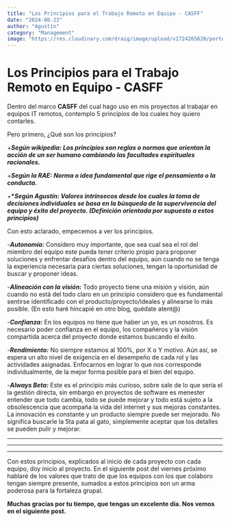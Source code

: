 ```yaml
---
title: "Los Principios para el Trabajo Remoto en Equipo - CASFF"
date: "2024-08-23"
author: "Agustín"
category: "Management"
image: "https://res.cloudinary.com/draig/image/upload/v1724265620/portolio-personal/blog/lxlfmpdn81jy8vmhunoz.webp"
---
```


# Los Principios para el Trabajo Remoto en Equipo - CASFF

Dentro del marco **CASFF** del cual hago uso en mis proyectos al trabajar en equipos IT remotos, contemplo 5 principios de los cuales hoy quiero contarles.

Pero primero, ¿Qué son los principios?

+**_Según wikipedia: Los principios son reglas o normas que orientan la acción de un ser humano cambiando las facultades espirituales racionales._**

+**_Según la RAE: Norma o idea fundamental que rige el pensamiento o la conducta._**

+**\*_Según Agustín: Valores intrínsecos desde los cuales la toma de decisiones individuales se basa en la búsqueda de la supervivencia del equipo y éxito del proyecto. (Definición orientada por supuesto a estos principios)_**

Con esto aclarado, empecemos a ver los principios.

-**_Autonomía:_** Considero muy importante, que sea cual sea el rol del miembro del equipo este pueda tener criterio propio para proponer soluciones y enfrentar desafíos dentro del equipo, aún cuando no se tenga la experiencia necesaria para ciertas soluciones, tengan la oportunidad de buscar y proponer ideas.

-**_Alineación con la visión:_** Todo proyecto tiene una misión y visión, aún cuando no está del todo claro en un principio considero que es fundamental sentirse identificado con el producto/proyecto/ideales y alinearse lo más posible. (En esto haré hincapié en otro blog, quédate atent@)

-**_Confianza:_** En los equipos no tiene que haber un yo, es un nosotros. Es necesario poder confianza en el equipo, los compañeros y la visión compartida acerca del proyecto donde estamos buscando el éxito.

-**_Rendimiento:_** No siempre estamos al 100%, por X o Y motivo. Aún así, se espera un alto nivel de exigencia en el desempeño de cada rol y las actividades asignadas. Enfocarnos en lograr lo que nos corresponde individualmente, de la mejor forma posible para el bien del equipo.

-**_Always Beta:_** Este es el principio más curioso, sobre sale de lo que sería el la gestión directa, sin embargo en proyectos de software es menester entender que todo cambia, todo se puede mejorar y todo está sujeto a la obsolescencia que acompaña la vida del internet y sus mejoras constantes. La innovación es constante y un producto siempre puede ser mejorado. No significa buscarle la 5ta pata al gato, simplemente aceptar que los detalles se pueden pulir y mejorar.

---

---

---

Con estos principios, explicados al inicio de cada proyecto con cada equipo, doy inicio al proyecto.
En el siguiente post del viernes próximo hablaré de los valores que trato de que los equipos con los que colaboro tengan siempre presente, sumados a estos principios son un arma poderosa para la fortaleza grupal.

**Muchas gracias por tu tiempo, que tengas un excelente día. Nos vemos en el siguiente post.**
